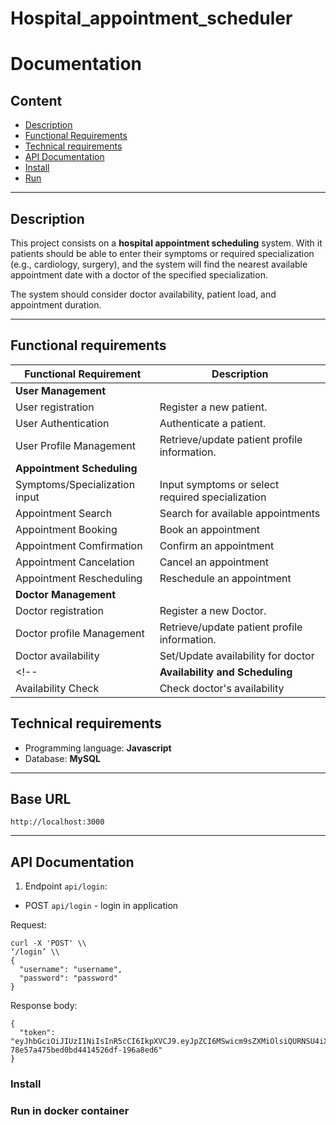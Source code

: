 # Hospital_appointment_scheduler


# Documentation

## Content

- [Description](#description)
- [Functional Requirements](#functional-requirements)
- [Technical requirements](#technical-requirements)
- [API Documentation](#api-documentation)
- [Install](#technical-requirements)
- [Run](#run-in-docker-container)

---

## Description

This project consists on a 
**hospital appointment scheduling** system. 
With it patients should be able to enter their symptoms or required specialization (e.g., cardiology, surgery), and the system  will find the nearest available appointment date with a doctor of the specified specialization. 

The system should consider doctor availability, patient load, and appointment duration.

---

## Functional requirements

<!-- Consider put api routes as they are implemented... -->
| **Functional Requirement** | **Description** | 
|----------------------------| --------------- |
| **User Management**        |                 |
| User registration        | Register a new patient. |
| User Authentication        | Authenticate a patient. |
| User Profile Management    | Retrieve/update patient profile information. |
| **Appointment Scheduling** |                 |
| Symptoms/Specialization input | Input symptoms or select required specialization  |
| Appointment Search         | Search for available appointments |
| Appointment Booking        | Book an appointment |
| Appointment Comfirmation   | Confirm an appointment |
| Appointment Cancelation    | Cancel an appointment |
| Appointment Rescheduling   | Reschedule an appointment |
| **Doctor Management**      |                 |
| Doctor registration        | Register a new Doctor. |
| Doctor profile Management  | Retrieve/update patient profile information. |
| Doctor availability        | Set/Update availability for doctor |
<!-- | **Availability  and Scheduling** |           | -->
| Availability Check |  Check doctor's availability |



## Technical requirements

- Programming language: **Javascript**
- Database: **MySQL**
<!-- 
- Docker -->

---

## Base URL

`http://localhost:3000`

---

## API Documentation

1. Endpoint `api/login`:
- POST `api/login` - login in application

Request:
```
curl -X 'POST' \\
‘/login’ \\
{
  "username": "username",
  "password": "password"
}
```

Response body:
```
{
  "token": "eyJhbGciOiJIUzI1NiIsInR5cCI6IkpXVCJ9.eyJpZCI6MSwicm9sZXMiOlsiQURNSU4iXSwiZXhwIjoiMTY3OTMzMTQ1MDI0aCJ9.4d2cdf71-78e57a475bed0bd4414526df-196a8ed6"
}
```


### Install



### Run in docker container

<!-- For running application in Docker container you should have docker installed on your system

Run app

```
docker compose up

```

Stop app

```
docker compose down

``` -->